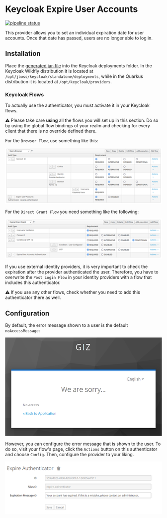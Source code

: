 # Keycloak Expire User Accounts

[![pipeline status](https://rechenknecht.net/giz/keycloak/expire-user-accounts/badges/main/pipeline.svg)](https://rechenknecht.net/giz/keycloak/expire-user-accounts/-/commits/main)

This provider allows you to set an individual expiration date for user accounts.
Once that date has passed, users are no longer able to log in.

## Installation

Place the [generated jar-file](https://rechenknecht.net/giz/keycloak/expire-user-accounts/-/jobs/artifacts/master/download?job=build-jar) into the Keycloak deployments folder.
In the Keycloak Wildfly distribution it is located at `/opt/jboss/keycloak/standalone/deployments`, while in the Quarkus distribution it is located at `/opt/keycloak/providers`.

### Keycloak Flows

To actually use the authenticator, you must activate it in your Keycloak flows.

⚠ Please take care **using** all the flows you will set up in this section. Do so by using the global flow bindings of your realm and checking for every client that there is no override defined there.

For the `Browser Flow`, use something like this:

![Default authentication flow, modified for the expire-user-account authenticator](docs/browser-auth-flow.png)

For the `Direct Grant Flow` you need something like the following:

![Direct grant flow](docs/direct-grant-flow.png)

If you use external identity providers, it is very important to check the expiration after the provider authenticated the user. Therefore, you have to overwrite the `Post Login Flow` in your identity providers with a flow that includes this authenticator.

⚠ If you use any other flows, check whether you need to add this authenticator there as well.

## Configuration

By default, the error message shown to a user is the default `noAccessMessage`:

![No access message shown](docs/failed-login.png)

However, you can configure the error message that is shown to the user.
To do so, visit your flow's page, click the `Actions` button on this authenticator and choose `Config`.
Then, configure the provider to your liking.

![Configuration of this authenticator](docs/configuration.png)

